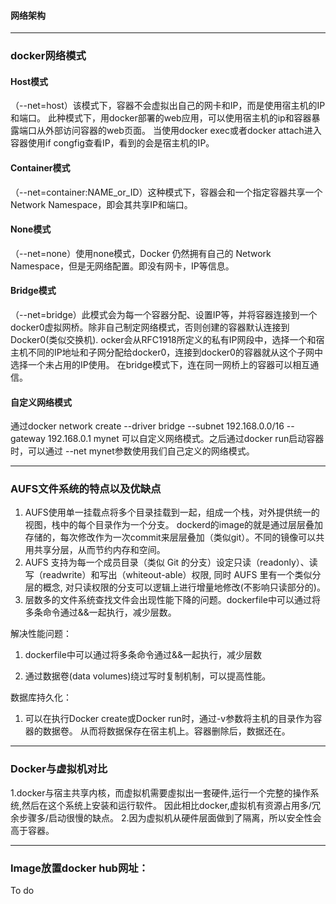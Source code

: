 #### 网络架构


***

### docker网络模式



#### Host模式
（--net=host）该模式下，容器不会虚拟出自己的网卡和IP，而是使用宿主机的IP和端口。
此种模式下，用docker部署的web应用，可以使用宿主机的ip和容器暴露端口从外部访问容器的web页面。 
当使用docker exec或者docker attach进入容器使用if congfig查看IP，看到的会是宿主机的IP。



#### Container模式
（--net=container:NAME_or_ID）这种模式下，容器会和一个指定容器共享一个Network Namespace，即会其共享IP和端口。



#### None模式
（--net=none）使用none模式，Docker 仍然拥有自己的 Network Namespace，但是无网络配置。即没有网卡，IP等信息。



#### Bridge模式
（--net=bridge）此模式会为每一个容器分配、设置IP等，并将容器连接到一个docker0虚拟网桥。除非自己制定网络模式，否则创建的容器默认连接到Docker0(类似交换机).
ocker会从RFC1918所定义的私有IP网段中，选择一个和宿主机不同的IP地址和子网分配给docker0，连接到docker0的容器就从这个子网中选择一个未占用的IP使用。
在bridge模式下，连在同一网桥上的容器可以相互通信。



#### 自定义网络模式
通过docker network create --driver bridge --subnet 192.168.0.0/16 --gateway 192.168.0.1 mynet
可以自定义网络模式。之后通过docker run启动容器时，可以通过 --net mynet参数使用我们自己定义的网络模式。


***



### AUFS文件系统的特点以及优缺点
1. AUFS使用单一挂载点将多个目录挂载到一起，组成一个栈，对外提供统一的视图，栈中的每个目录作为一个分支。
dockerd的image的就是通过层层叠加存储的，每次修改作为一次commit来层层叠加（类似git）。不同的镜像可以共用共享分层，从而节约内存和空间。
2.  AUFS 支持为每一个成员目录（类似 Git 的分支）设定只读（readonly）、读写（readwrite）和写出（whiteout-able）权限, 
同时 AUFS 里有一个类似分层的概念, 对只读权限的分支可以逻辑上进行增量地修改(不影响只读部分的)。
3. 层数多的文件系统查找文件会出现性能下降的问题。dockerfile中可以通过将多条命令通过&&一起执行，减少层数。



解决性能问题：

1. dockerfile中可以通过将多条命令通过&&一起执行，减少层数

2. 通过数据卷(data volumes)绕过写时复制机制，可以提高性能。


数据库持久化：
1. 可以在执行Docker create或Docker run时，通过-v参数将主机的目录作为容器的数据卷。
从而将数据保存在宿主机上。容器删除后，数据还在。

****


### Docker与虚拟机对比
1.docker与宿主共享内核，而虚拟机需要虛拟出一套硬件,运行一个完整的操作系统,然后在这个系统上安装和运行软件。
因此相比docker,虚拟机有资源占用多/冗余步骤多/启动很慢的缺点。
2.因为虚拟机从硬件层面做到了隔离，所以安全性会高于容器。



****

### Image放置docker hub网址：
To do






